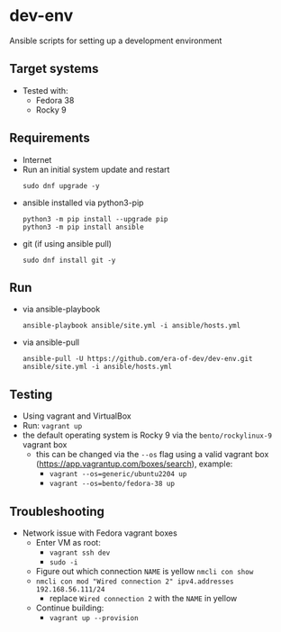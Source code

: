 # dev-env
Ansible scripts for setting up a development environment

## Target systems
* Tested with:
  * Fedora 38 
  * Rocky 9

## Requirements
* Internet
* Run an initial system update and restart
  ```
  sudo dnf upgrade -y
  ```
* ansible installed via python3-pip
  ```
  python3 -m pip install --upgrade pip
  python3 -m pip install ansible
  ```
* git (if using ansible pull) 
  ```
  sudo dnf install git -y
  ```

## Run
* via ansible-playbook
  ```
  ansible-playbook ansible/site.yml -i ansible/hosts.yml
  ```
* via ansible-pull
  ```
  ansible-pull -U https://github.com/era-of-dev/dev-env.git ansible/site.yml -i ansible/hosts.yml
  ```

## Testing
* Using vagrant and VirtualBox
* Run: `vagrant up`
* the default operating system is Rocky 9 via the `bento/rockylinux-9` vagrant box
  * this can be changed via the `--os` flag using a valid vagrant box (https://app.vagrantup.com/boxes/search), example:
    * `vagrant --os=generic/ubuntu2204 up`
    * `vagrant --os=bento/fedora-38 up`

## Troubleshooting
* Network issue with Fedora vagrant boxes
  * Enter VM as root:
    * `vagrant ssh dev`
    * `sudo -i`
  * Figure out which connection `NAME` is yellow `nmcli con show`
  * `nmcli con mod "Wired connection 2" ipv4.addresses 192.168.56.111/24`
    * replace `Wired connection 2` with the `NAME` in yellow
  * Continue building:
    * `vagrant up --provision`